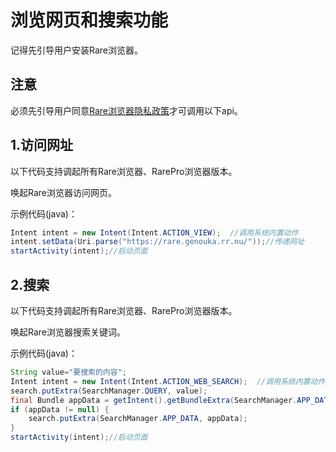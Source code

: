 # 浏览网页和搜索功能
记得先引导用户安装Rare浏览器。
## 注意
必须先引导用户同意[Rare浏览器隐私政策](https://rare.genouka.rr.nu/privacy/)才可调用以下api。
## 1.访问网址
以下代码支持调起所有Rare浏览器、RarePro浏览器版本。

唤起Rare浏览器访问网页。

示例代码(java)：
```java
Intent intent = new Intent(Intent.ACTION_VIEW);  //调用系统内置动作
intent.setData(Uri.parse("https://rare.genouka.rr.nu/"));//传递网址
startActivity(intent);//启动页面
```
## 2.搜索
以下代码支持调起所有Rare浏览器、RarePro浏览器版本。

唤起Rare浏览器搜索关键词。

示例代码(java)：
```java
String value="要搜索的内容";
Intent intent = new Intent(Intent.ACTION_WEB_SEARCH);  //调用系统内置动作
search.putExtra(SearchManager.QUERY, value);
final Bundle appData = getIntent().getBundleExtra(SearchManager.APP_DATA);
if (appData != null) {
    search.putExtra(SearchManager.APP_DATA, appData);
}
startActivity(intent);//启动页面
```